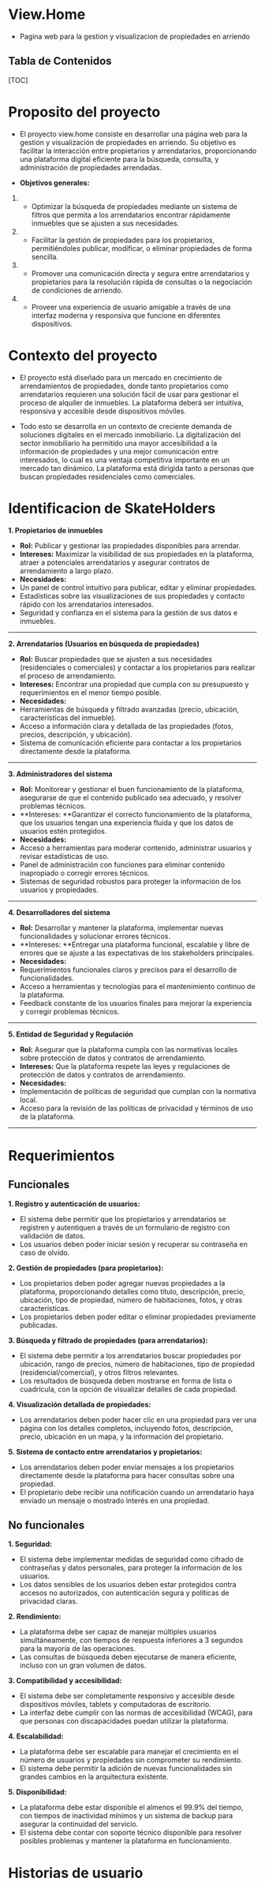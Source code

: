 # View.Home

- Pagina web para la gestion y visualizacion de propiedades en arriendo

## Tabla de Contenidos 

[TOC]
# Proposito del proyecto
- El proyecto view.home consiste en desarrollar una página web para la gestión y visualización de propiedades en arriendo. Su objetivo es facilitar la interacción entre propietarios y arrendatarios, proporcionando una plataforma digital eficiente para la búsqueda, consulta, y administración de propiedades arrendadas.

- **Objetivos generales:**
1. - Optimizar la búsqueda de propiedades mediante un sistema de filtros que permita a los arrendatarios encontrar rápidamente inmuebles que se ajusten a sus necesidades.
2. - Facilitar la gestión de propiedades para los propietarios, permitiéndoles publicar, modificar, o eliminar propiedades de forma sencilla.
3. - Promover una comunicación directa y segura entre arrendatarios y propietarios para la resolución rápida de consultas o la negociación de condiciones de arriendo.
4. - Proveer una experiencia de usuario amigable a través de una interfaz moderna y responsiva que funcione en diferentes dispositivos.

# Contexto del proyecto
- El proyecto está diseñado para un mercado en crecimiento de arrendamientos de propiedades, donde tanto propietarios como arrendatarios requieren una solución fácil de usar para gestionar el proceso de alquiler de inmuebles. La plataforma deberá ser intuitiva, responsiva y accesible desde dispositivos móviles.

- Todo esto se desarrolla en un contexto de creciente demanda de soluciones digitales en el mercado inmobiliario. La digitalización del sector inmobiliario ha permitido una mayor accesibilidad a la información de propiedades y una mejor comunicación entre interesados, lo cual es una ventaja competitiva importante en un mercado tan dinámico. La plataforma está dirigida tanto a personas que buscan propiedades residenciales como comerciales.

# Identificacion de SkateHolders
**1. Propietarios de inmuebles**
- **Rol:** Publicar y gestionar las propiedades disponibles para arrendar.
- **Intereses:** Maximizar la visibilidad de sus propiedades en la plataforma, atraer a potenciales arrendatarios y asegurar contratos de arrendamiento a largo plazo.
- **Necesidades:**
- Un panel de control intuitivo para publicar, editar y eliminar propiedades.
- Estadísticas sobre las visualizaciones de sus propiedades y contacto rápido con los arrendatarios interesados.
- Seguridad y confianza en el sistema para la gestión de sus datos e inmuebles.

------------


**2. Arrendatarios (Usuarios en búsqueda de propiedades)**
- **Rol:** Buscar propiedades que se ajusten a sus necesidades (residenciales o comerciales) y contactar a los propietarios para realizar el proceso de arrendamiento.
- **Intereses:** Encontrar una propiedad que cumpla con su presupuesto y requerimientos en el menor tiempo posible.
- **Necesidades:**
- Herramientas de búsqueda y filtrado avanzadas (precio, ubicación, características del inmueble).
- Acceso a información clara y detallada de las propiedades (fotos, precios, descripción, y ubicación).
- Sistema de comunicación eficiente para contactar a los propietarios directamente desde la plataforma.

------------
**3. Administradores del sistema**
- **Rol:** Monitorear y gestionar el buen funcionamiento de la plataforma, asegurarse de que el contenido publicado sea adecuado, y resolver problemas técnicos.
- **Intereses: **Garantizar el correcto funcionamiento de la plataforma, que los usuarios tengan una experiencia fluida y que los datos de usuarios estén protegidos.
- **Necesidades:**
- Acceso a herramientas para moderar contenido, administrar usuarios y revisar estadísticas de uso.
- Panel de administración con funciones para eliminar contenido inapropiado o corregir errores técnicos.
- Sistemas de seguridad robustos para proteger la información de los usuarios y propiedades.

------------

**4. Desarrolladores del sistema**
- **Rol:** Desarrollar y mantener la plataforma, implementar nuevas funcionalidades y solucionar errores técnicos.
- **Intereses: **Entregar una plataforma funcional, escalable y libre de errores que se ajuste a las expectativas de los stakeholders principales.
- **Necesidades:**
- Requerimientos funcionales claros y precisos para el desarrollo de funcionalidades.
- Acceso a herramientas y tecnologías para el mantenimiento continuo de la plataforma.
- Feedback constante de los usuarios finales para mejorar la experiencia y corregir problemas técnicos.

------------

**5. Entidad de Seguridad y Regulación**
- **Rol:** Asegurar que la plataforma cumpla con las normativas locales sobre protección de datos y contratos de arrendamiento.
- **Intereses:** Que la plataforma respete las leyes y regulaciones de protección de datos y contratos de arrendamiento.
- **Necesidades:**
- Implementación de políticas de seguridad que cumplan con la normativa local.
- Acceso para la revisión de las políticas de privacidad y términos de uso de la plataforma.

------------





# Requerimientos
## Funcionales
**1. Registro y autenticación de usuarios:**
- El sistema debe permitir que los propietarios y arrendatarios se registren y autentiquen a través de un formulario de registro con validación de datos.
- Los usuarios deben poder iniciar sesión y recuperar su contraseña en caso de olvido.

**2. Gestión de propiedades (para propietarios):**
- Los propietarios deben poder agregar nuevas propiedades a la plataforma, proporcionando detalles como título, descripción, precio, ubicación, tipo de propiedad, número de habitaciones, fotos, y otras características.
- Los propietarios deben poder editar o eliminar propiedades previamente publicadas.

**3. Búsqueda y filtrado de propiedades (para arrendatarios):**
- El sistema debe permitir a los arrendatarios buscar propiedades por ubicación, rango de precios, número de habitaciones, tipo de propiedad (residencial/comercial), y otros filtros relevantes.
- Los resultados de búsqueda deben mostrarse en forma de lista o cuadrícula, con la opción de visualizar detalles de cada propiedad.

**4. Visualización detallada de propiedades:**

- Los arrendatarios deben poder hacer clic en una propiedad para ver una página con los detalles completos, incluyendo fotos, descripción, precio, ubicación en un mapa, y la información del propietario.

**5. Sistema de contacto entre arrendatarios y propietarios:**
- Los arrendatarios deben poder enviar mensajes a los propietarios directamente desde la plataforma para hacer consultas sobre una propiedad.
- El propietario debe recibir una notificación cuando un arrendatario haya enviado un mensaje o mostrado interés en una propiedad.

## No funcionales
**1. Seguridad:**
- El sistema debe implementar medidas de seguridad como cifrado de contraseñas y datos personales, para proteger la información de los usuarios.
- Los datos sensibles de los usuarios deben estar protegidos contra accesos no autorizados, con autenticación segura y políticas de privacidad claras.

**2. Rendimiento:**
- La plataforma debe ser capaz de manejar múltiples usuarios simultáneamente, con tiempos de respuesta inferiores a 3 segundos para la mayoría de las operaciones.
- Las consultas de búsqueda deben ejecutarse de manera eficiente, incluso con un gran volumen de datos.

**3. Compatibilidad y accesibilidad:**
- El sistema debe ser completamente responsivo y accesible desde dispositivos móviles, tablets y computadoras de escritorio.
- La interfaz debe cumplir con las normas de accesibilidad (WCAG), para que personas con discapacidades puedan utilizar la plataforma.

**4. Escalabilidad:**
- La plataforma debe ser escalable para manejar el crecimiento en el número de usuarios y propiedades sin comprometer su rendimiento.
- El sistema debe permitir la adición de nuevas funcionalidades sin grandes cambios en la arquitectura existente.

**5. Disponibilidad:**
- La plataforma debe estar disponible el almenos el 99.9% del tiempo, con tiempos de inactividad mínimos y un sistema de backup para asegurar la continuidad del servicio.
- El sistema debe contar con soporte técnico disponible para resolver posibles problemas y mantener la plataforma en funcionamiento.

# Historias de usuario


